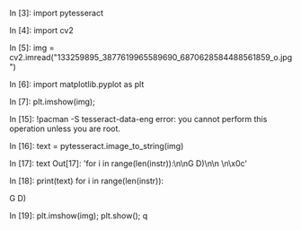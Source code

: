In [3]: import pytesseract

In [4]: import cv2

In [5]: img = cv2.imread("133259895_3877619965589690_6870628584488561859_o.jpg")

In [6]: import matplotlib.pyplot as plt

In [7]: plt.imshow(img);



In [15]: !pacman -S tesseract-data-eng
error: you cannot perform this operation unless you are root.

In [16]: text = pytesseract.image_to_string(img)

In [17]: text
Out[17]: 'for i in range(len(instr)):\n\nG D)\n\n \n\x0c'

In [18]: print(text)
for i in range(len(instr)):

G D)





In [19]: plt.imshow(img); plt.show();
q

